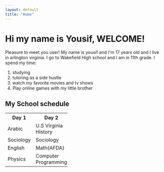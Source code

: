```yaml
---
layout: default
title: "Home"
---
```


<h1> Hi my name is Yousif, WELCOME!</h1>
<p> Pleasure to meet you user! My name is yousif and I'm 17 years old and I live in arlington virginia.
  I go to Wakefield High school and I am in 11th grade. I spend my time:</p>
<ol>
<li> studying </li>
<li> tutoring as a side hustle</li>
<li> watch my favorite movies and tv shows</li>
<li>Play online games with my little brother</li>
</ol>


<h2>My School schedule</h2>

<table style="width:40%">
  <tr>
   <th>Day 1</th>
   <th>Day 2</th>
  </tr>
  <tr>
   <td>Arabic</td>
   <td>U.S Virginia History</td>
  </tr>
  <tr>
   <td>Sociology</td>
   <td>Sociology</td>
  </tr>
  </tr>
   <td>English</td>
   <td>Math(AFDA)</td>
  </tr>
  </tr>
   <td>Physics</td>
   <td>Computer Programming</td>
</table>
</body>
</html>

